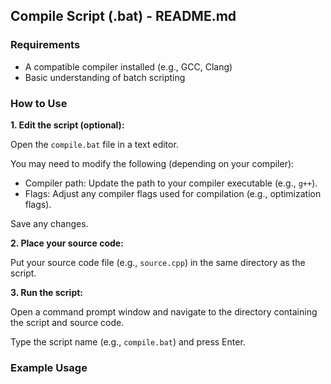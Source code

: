 ## Compile Script (.bat) - README.md

### Requirements

* A compatible compiler installed (e.g., GCC, Clang)
* Basic understanding of batch scripting

### How to Use

**1. Edit the script (optional):**

   Open the `compile.bat` file in a text editor.

   You may need to modify the following (depending on your compiler):

   * Compiler path: Update the path to your compiler executable (e.g., `g++`).
   * Flags: Adjust any compiler flags used for compilation (e.g., optimization flags).

   Save any changes.

**2. Place your source code:**

   Put your source code file (e.g., `source.cpp`) in the same directory as the script.

**3. Run the script:**

   Open a command prompt window and navigate to the directory containing the script and source code.

   Type the script name (e.g., `compile.bat`) and press Enter.

### Example Usage
